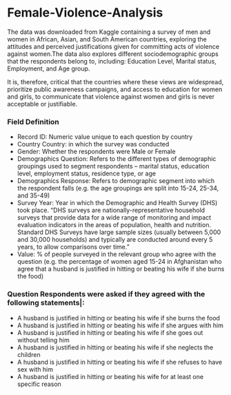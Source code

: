# Female-Violence-Analysis
The data was downloaded from Kaggle containing a survey of men and women in African, Asian, and South American countries, exploring the attitudes and perceived justifications given for committing acts of violence against women.The data also explores different sociodemographic groups that the respondents belong to, including: Education Level, Marital status, Employment, and Age group.

It is, therefore, critical that the countries where these views are widespread, prioritize public
awareness campaigns, and access to education for women and girls, to communicate that
violence against women and girls is never acceptable or justifiable.

### Field	Definition
- Record ID:	Numeric value unique to each question by country
- Country	Country: in which the survey was conducted
- Gender: Whether the respondents were Male or Female
- Demographics Question:	Refers to the different types of demographic groupings used to segment respondents – marital status, education level, employment status, residence type, or age
- Demographics Response:	Refers to demographic segment into which the respondent falls (e.g. the age groupings are split into 15-24, 25-34, and 35-49)
- Survey Year:	Year in which the Demographic and Health Survey (DHS) took place. “DHS surveys are nationally-representative household surveys that provide data for a wide range of monitoring and impact evaluation indicators in the areas of population, health and nutrition. Standard DHS Surveys have large sample sizes (usually between 5,000 and 30,000 households) and typically are conducted around every 5 years, to allow comparisons over time.”
- Value:	% of people surveyed in the relevant group who agree with the question (e.g. the percentage of women aged 15-24 in Afghanistan who agree that a husband is justified in hitting or beating his wife if she burns the food)

### Question Respondents were asked if they agreed with the following statements|:
- A husband is justified in hitting or beating his wife if she burns the food
- A husband is justified in hitting or beating his wife if she argues with him
- A husband is justified in hitting or beating his wife if she goes out without telling him
- A husband is justified in hitting or beating his wife if she neglects the children
- A husband is justified in hitting or beating his wife if she refuses to have sex with him
- A husband is justified in hitting or beating his wife for at least one specific reason
